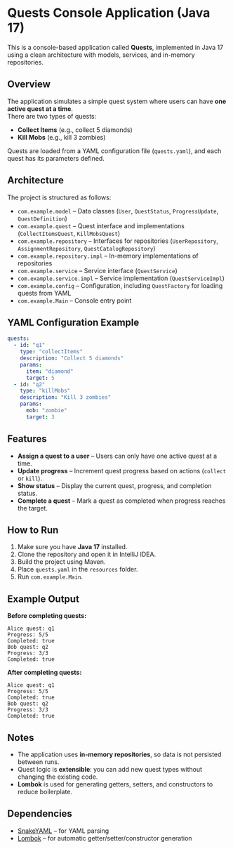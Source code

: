 # Quests Console Application (Java 17)

This is a console-based application called **Quests**, implemented in Java 17 using a clean architecture with models, services, and in-memory repositories.

## Overview

The application simulates a simple quest system where users can have **one active quest at a time**.  
There are two types of quests:

- **Collect Items** (e.g., collect 5 diamonds)
- **Kill Mobs** (e.g., kill 3 zombies)

Quests are loaded from a YAML configuration file (`quests.yaml`), and each quest has its parameters defined.

## Architecture

The project is structured as follows:

- `com.example.model` – Data classes (`User`, `QuestStatus`, `ProgressUpdate`, `QuestDefinition`)
- `com.example.quest` – Quest interface and implementations (`CollectItemsQuest`, `KillMobsQuest`)
- `com.example.repository` – Interfaces for repositories (`UserRepository`, `AssignmentRepository`, `QuestCatalogRepository`)
- `com.example.repository.impl` – In-memory implementations of repositories
- `com.example.service` – Service interface (`QuestService`)
- `com.example.service.impl` – Service implementation (`QuestServiceImpl`)
- `com.example.config` – Configuration, including `QuestFactory` for loading quests from YAML
- `com.example.Main` – Console entry point

## YAML Configuration Example

```yaml
quests:
  - id: "q1"
    type: "collectItems"
    description: "Collect 5 diamonds"
    params:
      item: "diamond"
      target: 5
  - id: "q2"
    type: "killMobs"
    description: "Kill 3 zombies"
    params:
      mob: "zombie"
      target: 3
```

## Features

- **Assign a quest to a user** – Users can only have one active quest at a time.
- **Update progress** – Increment quest progress based on actions (`collect` or `kill`).
- **Show status** – Display the current quest, progress, and completion status.
- **Complete a quest** – Mark a quest as completed when progress reaches the target.

## How to Run

1. Make sure you have **Java 17** installed.
2. Clone the repository and open it in IntelliJ IDEA.
3. Build the project using Maven.
4. Place `quests.yaml` in the `resources` folder.
5. Run `com.example.Main`.

## Example Output

**Before completing quests:**

```text
Alice quest: q1
Progress: 5/5
Completed: true
Bob quest: q2
Progress: 3/3
Completed: true
```

**After completing quests:**

```text
Alice quest: q1
Progress: 5/5
Completed: true
Bob quest: q2
Progress: 3/3
Completed: true
```

## Notes

- The application uses **in-memory repositories**, so data is not persisted between runs.
- Quest logic is **extensible**: you can add new quest types without changing the existing code.
- **Lombok** is used for generating getters, setters, and constructors to reduce boilerplate.

## Dependencies

- [SnakeYAML](https://bitbucket.org/asomov/snakeyaml) – for YAML parsing
- [Lombok](https://projectlombok.org/) – for automatic getter/setter/constructor generation